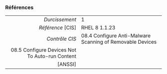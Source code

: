 ### Références

|                 |    |
|----------------:|:---|
|   *Durcissement*| 1 |
|*Référence* [CIS]| RHEL 8 1.1.23 |
|   *Contrôle CIS*| 08.4 Configure Anti-Malware Scanning of Removable Devices
08.5 Configure Devices Not To Auto-run Content |
|          [ANSSI]|  |
